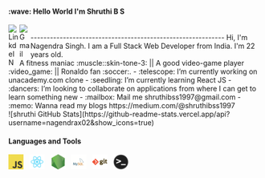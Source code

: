<h4> :wave: Hello World I'm Shruthi B S </h4>
  <a target="_blank" href="https://www.linkedin.com/in/shruthi-b-s-665065216">
  <img align="left" alt="LinkdeIN" width="22px" src="https://cdn.jsdelivr.net/npm/simple-icons@v3/icons/linkedin.svg" />
</a>
<!-- <a target="_blank" href="https://www.instagram.com/nagendrax02/">
  <img align="left" alt="Instagram" width="22px" src="https://cdn.jsdelivr.net/npm/simple-icons@v3/icons/instagram.svg" />
</a> -->
<a target="_blank" href="mailto:shruthibss1997@gmail.com">
  <img align="left" alt="Gmail" width="22px" src="https://cdn.jsdelivr.net/npm/simple-icons@v3/icons/gmail.svg" />
</a>
<!-- <a target="_blank" href="https://fb.com/aryxb">
  <img align="left" alt="Facebook" width="22px" src="https://cdn.jsdelivr.net/npm/simple-icons@v3/icons/facebook.svg" />
</a> -->
</br>
------------------------------------------------------------
Hi, I'm Nagendra Singh. I am a Full Stack Web Developer from India. I'm 22 years old.  <br/>A fitness maniac :muscle::skin-tone-3: ||  A good video-game player :video_game: ||  Ronaldo fan :soccer:.
- :telescope: I’m currently working on unacademy.com clone
- :seedling: I’m currently learning React JS
- :dancers: I’m looking to collaborate on applications from where I can get to learn something new
- :mailbox: Mail me  shruthibss1997@gmail.com
- :memo: Wanna read my blogs  https://medium.com/@shruthibss1997
  <br/>
![shruthi GitHub Stats](https://github-readme-stats.vercel.app/api?username=nagendrax02&show_icons=true)
<h4>Languages and Tools</h4>
<code><img height="30" src="https://raw.githubusercontent.com/github/explore/80688e429a7d4ef2fca1e82350fe8e3517d3494d/topics/javascript/javascript.png"></code> &nbsp;
<code><img height="30" src="https://raw.githubusercontent.com/github/explore/80688e429a7d4ef2fca1e82350fe8e3517d3494d/topics/react/react.png"></code> &nbsp;
<code><img height="30" src="https://raw.githubusercontent.com/github/explore/80688e429a7d4ef2fca1e82350fe8e3517d3494d/topics/nodejs/nodejs.png"></code> &nbsp;
<code><img height="30" src="https://raw.githubusercontent.com/github/explore/80688e429a7d4ef2fca1e82350fe8e3517d3494d/topics/mysql/mysql.png"></code> &nbsp;
<code><img height="30" src="https://raw.githubusercontent.com/github/explore/80688e429a7d4ef2fca1e82350fe8e3517d3494d/topics/git/git.png"></code> &nbsp;
<code><img height="30" src="https://raw.githubusercontent.com/github/explore/80688e429a7d4ef2fca1e82350fe8e3517d3494d/topics/terminal/terminal.png"></code> &nbsp;
